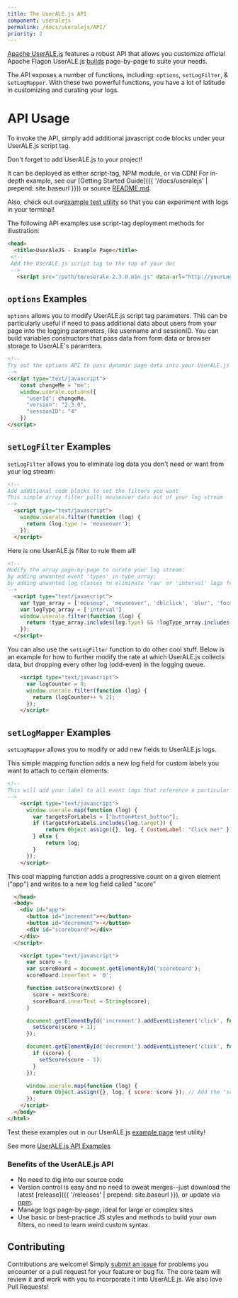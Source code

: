 ```yaml
---
title: The UserALE.js API
component: useralejs
permalink: /docs/useralejs/API/
priority: 2
---
```


[Apache UserALE.js](https://github.com/apache/flagon-useralejs) features a robust API that allows you 
customize official Apache Flagon UserALE.js [builds](https://github.com/apache/flagon-useralejs/tree/master/build) page-by-page to suite your needs.

The API exposes a number of functions, including: `options`, `setLogFilter`, & `setLogMapper`. With these two powerful functions, you have a lot of 
latitude in customizing and curating your logs.

# API Usage

To invoke the API, simply add additional javascript code blocks under your UserALE.js script tag.

Don't forget to add UserALE.js to your project!
 
It can be deployed as either script-tag, NPM module, or via CDN! For in-depth example, see our [Getting Started Guide]({{ '/docs/useralejs' | prepend: site.baseurl }})) or source [README.md](https://github.com/apache/flagon-useralejs#usage).

Also, check out our[example test utility](https://github.com/apache/flagon-useralejs/tree/master/example) so that you can experiment with logs in your terminal!

The following API examples use script-tag deployment methods for illustration:

```html
<head>
  <title>UserAleJS - Example Page</title>
 <!--
 Add the UserALE.js script tag to the top of your doc
 -->
   <script src="/path/to/userale-2.3.0.min.js" data-url="http://yourLoggingUrl"></script>
```

## `options` Examples

`options` allows you to modify UserALE.js script tag parameters. This can be particularly useful if need to pass additional data about users from your page into the logging parameters, like username and sessionID. You can build variables constructors that pass data from form data or browser storage to UserALE's paramters. 

```html
<!--
Try out the options API to pass dynamic page data into your UserALE.js params page by page.
-->
<script type="text/javascript">
    const changeMe = "me";
    window.userale.options({
      "userId": changeMe,
      "version": "2.3.0",
      "sessionID": "4"
    })
</script>
```

## `setLogFilter` Examples

`setLogFilter` allows you to eliminate log data you don't need or want from your log stream:


```html
<!--
Add additional code blocks to set the filters you want
This simple array filter pulls mouseover data out of your log stream
-->
  <script type="text/javascript">
    window.userale.filter(function (log) {
      return (log.type != 'mouseover');
    });
  </script>
```


Here is one UserALE.js filter to rule them all!


```html
<!-- 
Modify the array page-by-page to curate your log stream:
by adding unwanted event 'types' in type_array;
by adding unwanted log classes to eliminate 'raw' or 'interval' logs from your stream.
-->
  <script type="text/javascript">
    var type_array = ['mouseup', 'mouseover', 'dblclick', 'blur', 'focus']
    var logType_array = ['interval']
    window.userale.filter(function (log) {
      return !type_array.includes(log.type) && !logType_array.includes(log.logType);
    });
  </script>
```


You can also use the `setLogFilter` function to do other cool stuff. Below is an example for how to further modify the 
rate at which UserALE.js collects data, but dropping every other log (odd-even) in the logging queue. 


```html
    <script type="text/javascript">
      var logCounter = 0;
      window.userale.filter(function (log) {
        return (logCounter++ % 2);
      });
    </script>
```


## `setLogMapper` Examples

`setLogMapper` allows you to modify or add new fields to UserALE.js logs.

This simple mapping function adds a new log field for custom labels you want to attach to certain elements: 


```html
<!--
This will add your label to all event logs that reference a particular DOM target.
-->
    <script type="text/javascript">
      window.userale.map(function (log) {
        var targetsForLabels = ["button#test_button"];
        if (targetsForLabels.includes(log.target)) {
            return Object.assign({}, log, { CustomLabel: "Click me!" });
        } else {
            return log;  
        } 
      });
    </script>
```


This cool mapping function adds a progressive count on a given element ("app") and writes to a new log field 
called "score"


```html
  </head>
  <body>
    <div id="app">
      <button id="increment">+</button>
      <button id="decrement">-</button>
      <div id="scoreboard"></div>
    </div>
  </script> 

    <script type="text/javascript">
      var score = 0;
      var scoreBoard = document.getElementById('scoreboard');
      scoreBoard.innerText = '0';

      function setScore(nextScore) {
        score = nextScore;
        scoreBoard.innerText = String(score);
      }

      document.getElementById('increment').addEventListener('click', function () {
        setScore(score + 1);
      });

      document.getElementById('decrement').addEventListener('click', function () {
        if (score) {
          setScore(score - 1);
        }
      });

      window.userale.map(function (log) {
        return Object.assign({}, log, { score: score }); // Add the "score" property to the log
      });
    </script>
  </body>
</html>

```

Test these examples out in our UserALE.js [example page](https://github.com/apache/flagon-useralejs/blob/master/example/index.html) test utility!

See more [UserALE.js API Examples]()

### Benefits of the UserALE.js API
 * No need to dig into our source code
 * Version control is easy and no need to sweat merges--just download the latest [release]({{ '/releases' | prepend: site.baseurl }}), 
    or update via [npm](https://www.npmjs.com/package/flagon-userale).
 * Manage logs page-by-page, ideal for large or complex sites
 * Use basic or best-practice JS styles and methods to build your own filters, no need to learn weird custom syntax.

## Contributing

Contributions are welcome!  Simply [submit an issue](https://github.com/apache/flagon-useralejs/issues) for problems 
you encounter or a pull request for your feature or bug fix.  The core team will review it and work with you to 
incorporate it into UserALE.js. We also love Pull Requests!